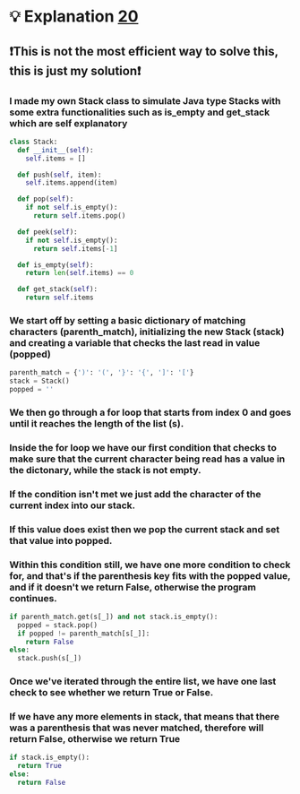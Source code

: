 # 💡 Explanation [20](https://leetcode.com/problems/valid-parentheses/)
## ❗This is not the most efficient way to solve this, this is just my solution❗
### I made my own Stack class to simulate Java type Stacks with some extra functionalities such as is_empty and get_stack which are self explanatory
```python
class Stack:
  def __init__(self):
    self.items = []

  def push(self, item):
    self.items.append(item)

  def pop(self):
    if not self.is_empty():
      return self.items.pop()

  def peek(self):
    if not self.is_empty():
      return self.items[-1]

  def is_empty(self):
    return len(self.items) == 0

  def get_stack(self):
    return self.items
```
### We start off by setting a basic dictionary of matching characters (parenth_match), initializing the new Stack (stack) and creating a variable that checks the last read in value (popped)
```python
parenth_match = {')': '(', '}': '{', ']': '['}
stack = Stack()
popped = ''
```
### We then go through a for loop that starts from index 0 and goes until it reaches the length of the list (s).
### Inside the for loop we have our first condition that checks to make sure that the current character being read has a value in the dictonary, while the stack is not empty.
### If the condition isn't met we just add the character of the current index into our stack.
### If this value does exist then we pop the current stack and set that value into popped.
### Within this condition still, we have one more condition to check for, and that's if the parenthesis key fits with the popped value, and if it doesn't we return False, otherwise the program continues.
```python
if parenth_match.get(s[_]) and not stack.is_empty():
  popped = stack.pop()
  if popped != parenth_match[s[_]]:
    return False
else:
  stack.push(s[_])
```
### Once we've iterated through the entire list, we have one last check to see whether we return True or False.
### If we have any more elements in stack, that means that there was a parenthesis that was never matched, therefore will return False, otherwise we return True
```python
if stack.is_empty():
  return True
else:
  return False
```